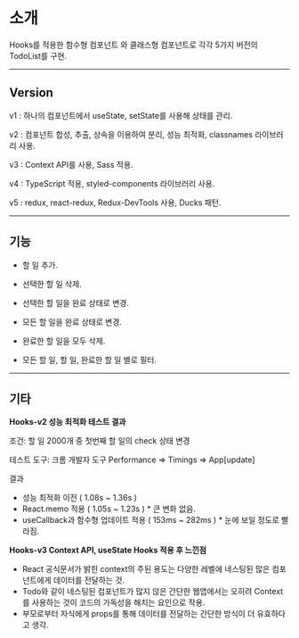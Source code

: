 # 소개

Hooks를 적용한 함수형 컴포넌트 와 클래스형 컴포넌트로 각각 5가지 버전의 TodoList를 구현.

---

## Version
v1 : 하나의 컴포넌트에서 useState, setState를 사용해 상태를 관리.

v2 : 컴포넌트 합성, 추출, 상속을 이용하여 분리, 성능 최적화, classnames 라이브러리 사용.

v3 : Context API를 사용, Sass 적용.

v4 : TypeScript 적용, styled-components 라이브러리 사용.

v5 : redux, react-redux, Redux-DevTools 사용, Ducks 패턴.

---

## 기능

- 할 일 추가.

- 선택한 할 일 삭제.

- 선택한 할 일을 완료 상태로 변경.

- 모든 할 일을 완료 상태로 변경.

- 완료한 할 일을 모두 삭제.

- 모든 할 일, 할 일, 완료한 할 일 별로 필터.

---

## 기타

**Hooks-v2 성능 최적화 테스트 결과**

조건: 할 일 2000개 중 첫번째 할 일의 check 상태 변경

테스트 도구: 크롬 개발자 도구 Performance => Timings => App[update]

결과
- 성능 최적화 이전 ( 1.08s ~ 1.36s )
- React.memo 적용 ( 1.05s ~ 1.23s ) * 큰 변화 없음.
- useCallback과 함수형 업데이트 적용 ( 153ms ~ 282ms ) * 눈에 보일 정도로 빨라짐.


**Hooks-v3 Context API, useState Hooks 적용 후 느낀점**

- React 공식문서가 밝힌 context의 주된 용도는 다양한 레벨에 네스팅된 많은 컴포넌트에게 데이터를 전달하는 것.
- Todo와 같이 네스팅된 컴포넌트가 많지 않은 간단한 웹앱에서는 오히려 Context를 사용하는 것이 코드의 가독성을 해치는 요인으로 작용.
- 부모로부터 자식에게 props를 통해 데이터를 전달하는 간단한 방식이 더 유효하다고 생각.
